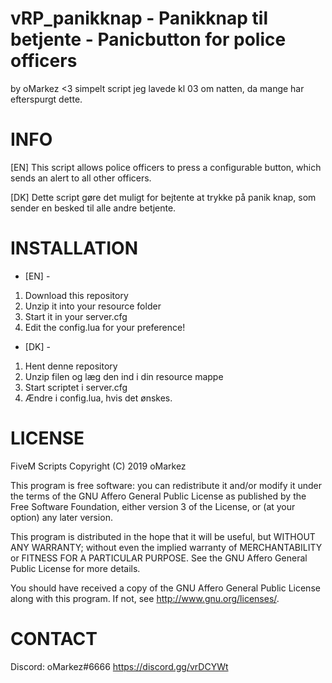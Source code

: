 # vRP_panikknap - Panikknap til betjente - Panicbutton for police officers
by oMarkez <3
simpelt script jeg lavede kl 03 om natten, da mange har efterspurgt dette.

# INFO
[EN] This script allows police officers to press a configurable button, which sends an alert to all other officers.

[DK] Dette script gøre det muligt for bejtente at trykke på panik knap, som sender en besked til alle andre betjente.

# INSTALLATION
- [EN] -
1. Download this repository
2. Unzip it into your resource folder
3. Start it in your server.cfg
4. Edit the config.lua for your preference!

- [DK] - 
1. Hent denne repository
2. Unzip filen og læg den ind i din resource mappe
3. Start scriptet i server.cfg
4. Ændre i config.lua, hvis det ønskes.

# LICENSE

FiveM Scripts
Copyright (C) 2019 oMarkez

This program is free software: you can redistribute it and/or modify
it under the terms of the GNU Affero General Public License as published
by the Free Software Foundation, either version 3 of the License, or
(at your option) any later version.

This program is distributed in the hope that it will be useful,
but WITHOUT ANY WARRANTY; without even the implied warranty of
MERCHANTABILITY or FITNESS FOR A PARTICULAR PURPOSE.  See the
GNU Affero General Public License for more details.

You should have received a copy of the GNU Affero General Public License
along with this program.  If not, see <http://www.gnu.org/licenses/>.

# CONTACT
Discord: oMarkez#6666
https://discord.gg/vrDCYWt
